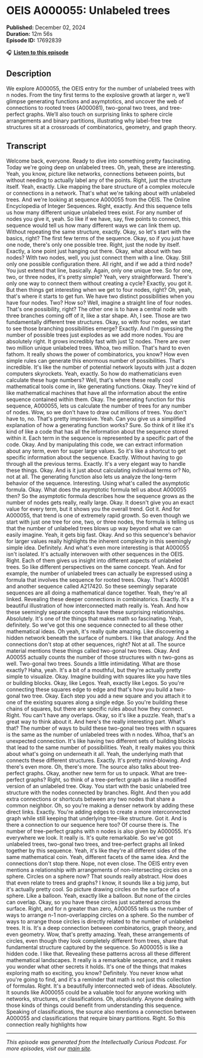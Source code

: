 # OEIS A000055: Unlabeled trees

**Published:** December 02, 2024  
**Duration:** 12m 56s  
**Episode ID:** 17692839

🎧 **[Listen to this episode](https://intellectuallycurious.buzzsprout.com/2529712/episodes/17692839-oeis-a000055-unlabeled-trees)**

## Description

We explore A000055, the OEIS entry for the number of unlabeled trees with n nodes. From the tiny first terms to the explosive growth at larger n, we’ll glimpse generating functions and asymptotics, and uncover the web of connections to rooted trees (A000081), two-gonal two trees, and tree-perfect graphs. We’ll also touch on surprising links to sphere circle arrangements and binary partitions, illustrating why label-free tree structures sit at a crossroads of combinatorics, geometry, and graph theory.

## Transcript

Welcome back, everyone. Ready to dive into something pretty fascinating. Today we're going deep on unlabeled trees. Oh, yeah, these are interesting. Yeah, you know, picture like networks, connections between points, but without needing to actually label any of the points. Right, just the structure itself. Yeah, exactly. Like mapping the bare structure of a complex molecule or connections in a network. That's what we're talking about with unlabeled trees. And we're looking at sequence A000055 from the OEIS. The Online Encyclopedia of Integer Sequences. Right, exactly. And this sequence tells us how many different unique unlabeled trees exist. For any number of nodes you give it, yeah. So like if we have, say, five points to connect, this sequence would tell us how many different ways we can link them up. Without repeating the same structure, exactly. Okay, so let's start with the basics, right? The first few terms of the sequence. Okay, so if you just have one node, there's only one possible tree. Right, just the node by itself. Exactly, a lone point just hanging out there. Okay, what about with two nodes? With two nodes, well, you just connect them with a line. Okay. Still only one possible configuration there. All right, and if we add a third node? You just extend that line, basically. Again, only one unique tree. So for one, two, or three nodes, it's pretty simple? Yeah, very straightforward. There's only one way to connect them without creating a cycle? Exactly, you got it. But then things get interesting when we get to four nodes, right? Oh, yeah, that's where it starts to get fun. We have two distinct possibilities when you have four nodes. Two? How so? Well, imagine a straight line of four nodes. That's one possibility, right? The other one is to have a central node with three branches coming off of it, like a star shape. Ah, I see. Those are two fundamentally different tree structures. Okay, so with four nodes, we start to see those branching possibilities emerge? Exactly. And I'm guessing the number of possible trees just explodes as we add more nodes. You are absolutely right. It grows incredibly fast with just 12 nodes. There are over two million unique unlabeled trees. Whoa, two million. That's hard to even fathom. It really shows the power of combinatorics, you know? How even simple rules can generate this enormous number of possibilities. That's incredible. It's like the number of potential network layouts with just a dozen computers skyrockets. Yeah, exactly. So how do mathematicians even calculate these huge numbers? Well, that's where these really cool mathematical tools come in, like generating functions. Okay. They're kind of like mathematical machines that have all the information about the entire sequence contained within them. Okay. The generating function for this sequence, A000055, lets us calculate the number of trees for any number of nodes. Wow, so we don't have to draw out millions of trees. You don't have to, no. That's pretty impressive. Yeah. Can you give us a simplified explanation of how a generating function works? Sure. So think of it like it's kind of like a code that has all the information about the sequence stored within it. Each term in the sequence is represented by a specific part of the code. Okay. And by manipulating this code, we can extract information about any term, even for super large values. So it's like a shortcut to get specific information about the sequence. Exactly. Without having to go through all the previous terms. Exactly. It's a very elegant way to handle these things. Okay. And is it just about calculating individual terms or? No, not at all. The generating function also lets us analyze the long-term behavior of the sequence. Interesting. Using what's called the asymptotic formula. Okay. What does the asymptotic formula tell us about A000055 then? So the asymptotic formula describes how the sequence grows as the number of nodes gets really, really large. Okay. It doesn't give you an exact value for every term, but it shows you the overall trend. Got it. And for A000055, that trend is one of extremely rapid growth. So even though we start with just one tree for one, two, or three nodes, the formula is telling us that the number of unlabeled trees blows up way beyond what we can easily imagine. Yeah, it gets big fast. Okay. And so this sequence's behavior for larger values really highlights the inherent complexity in this seemingly simple idea. Definitely. And what's even more interesting is that A000055 isn't isolated. It's actually interwoven with other sequences in the OEIS. Right. Each of them gives us insight into different aspects of unlabeled trees. So like different perspectives on the same concept. Yeah. And for example, the number of unlabeled trees can actually be expressed using a formula that involves the sequence for rooted trees. Okay. That's A00081 and another sequence called A217420. So these seemingly separate sequences are all doing a mathematical dance together. Yeah, they're all linked. Revealing these deeper connections in combinatorics. Exactly. It's a beautiful illustration of how interconnected math really is. Yeah. And how these seemingly separate concepts have these surprising relationships. Absolutely. It's one of the things that makes math so fascinating. Yeah, definitely. So we've got this one sequence connected to all these other mathematical ideas. Oh yeah, it's really quite amazing. Like discovering a hidden network beneath the surface of numbers. I like that analogy. And the connections don't stop at other sequences, right? Not at all. The source material mentions these things called two-gonal two trees. Okay. And A00055 actually counts the number of those structures with n two-gons as well. Two-gonal two trees. Sounds a little intimidating. What are those exactly? Haha, yeah. It's a bit of a mouthful, but they're actually pretty simple to visualize. Okay. Imagine building with squares like you have tiles or building blocks. Okay, like Legos. Yeah, exactly like Legos. So you're connecting these squares edge to edge and that's how you build a two-gonal two tree. Okay. Each step you add a new square and you attach it to one of the existing squares along a single edge. So you're building these chains of squares, but there are specific rules about how they connect. Right. You can't have any overlaps. Okay, so it's like a puzzle. Yeah, that's a great way to think about it. And here's the really interesting part. What's that? The number of ways to build these two-gonal two trees with n squares is the same as the number of unlabeled trees with n nodes. Whoa, that's an unexpected connection. It's like having two different sets of building blocks that lead to the same number of possibilities. Yeah, it really makes you think about what's going on underneath it all. Yeah, the underlying math that connects these different structures. Exactly. It's pretty mind-blowing. And there's even more. Oh, there's more. The source also talks about tree-perfect graphs. Okay, another new term for us to unpack. What are tree-perfect graphs? Right, so think of a tree-perfect graph as like a modified version of an unlabeled tree. Okay. You start with the basic unlabeled tree structure with the nodes connected by branches. Right. And then you add extra connections or shortcuts between any two nodes that share a common neighbor. Oh, so you're making a denser network by adding these direct links. Exactly. You're adding edges to create a more interconnected graph while still keeping that underlying tree-like structure. Got it. And is there a connection to our sequence here too? Of course there is. The number of tree-perfect graphs with n nodes is also given by A000055. It's everywhere we look. It really is. It's quite remarkable. So we've got unlabeled trees, two-gonal two trees, and tree-perfect graphs all linked together by this sequence. Yeah, it's like they're all different sides of the same mathematical coin. Yeah, different facets of the same idea. And the connections don't stop there. Nope, not even close. The OEIS entry even mentions a relationship with arrangements of non-intersecting circles on a sphere. Circles on a sphere now? That sounds really abstract. How does that even relate to trees and graphs? I know, it sounds like a big jump, but it's actually pretty cool. So picture drawing circles on the surface of a sphere. Like a balloon. Yeah, exactly like a balloon. But none of the circles can overlap. Okay, so you have these circles just scattered across the surface. Right, and for n greater than zero, A000055 tells us the number of ways to arrange n-1 non-overlapping circles on a sphere. So the number of ways to arrange those circles is directly related to the number of unlabeled trees. It is. It's a deep connection between combinatorics, graph theory, and even geometry. Wow, that's pretty amazing. Yeah, these arrangements of circles, even though they look completely different from trees, share that fundamental structure captured by the sequence. So A000055 is like a hidden code. I like that. Revealing these patterns across all these different mathematical landscapes. It really is a remarkable sequence, and it makes you wonder what other secrets it holds. It's one of the things that makes exploring math so exciting, you know? Definitely. You never know what you're going to find, and it's a reminder that math is not just this collection of formulas. Right. It's a beautifully interconnected web of ideas. Absolutely. It sounds like A000055 could be a valuable tool for anyone working with networks, structures, or classifications. Oh, absolutely. Anyone dealing with those kinds of things could benefit from understanding this sequence. Speaking of classifications, the source also mentions a connection between A000055 and classifications that require binary partitions. Right. So this connection really highlights how

---
*This episode was generated from the Intellectually Curious Podcast. For more episodes, visit our [main site](https://intellectuallycurious.buzzsprout.com).*
